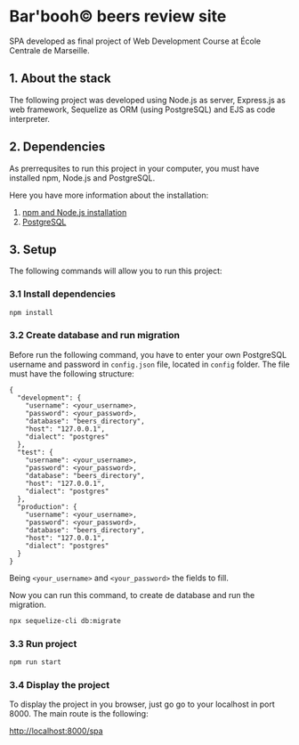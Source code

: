 # Bar'booh© beers review site

SPA developed as final project of Web Development Course at École Centrale de Marseille.

## 1. About the stack

The following project was developed using Node.js as server, Express.js as web framework, Sequelize as ORM (using PostgreSQL) and EJS as code interpreter.

## 2. Dependencies

As prerrequsites to run this project in your computer, you must have installed npm, Node.js and PostgreSQL.

Here you have more information about the installation:

1. [npm and Node.js installation](https://docs.npmjs.com/downloading-and-installing-node-js-and-npm)
2. [PostgreSQL](https://www.postgresql.org/download/)

## 3. Setup

The following commands will allow you to run this project:

### 3.1 Install dependencies

```bash
npm install
```

### 3.2 Create database and run migration

Before run the following command, you have to enter your own PostgreSQL username and password in ```config.json``` file, located in ```config``` folder. The file must have the following structure:

```
{
  "development": {
    "username": <your_username>,
    "password": <your_password>,
    "database": "beers_directory",
    "host": "127.0.0.1",
    "dialect": "postgres"
  },
  "test": {
    "username": <your_username>,
    "password": <your_password>,
    "database": "beers_directory",
    "host": "127.0.0.1",
    "dialect": "postgres"
  },
  "production": {
    "username": <your_username>,
    "password": <your_password>,
    "database": "beers_directory",
    "host": "127.0.0.1",
    "dialect": "postgres"
  }
}
```

Being ```<your_username>``` and ```<your_password>``` the fields to fill.

Now you can run this command, to create de database and run the migration.

```bash
npx sequelize-cli db:migrate
```

### 3.3 Run project
```bash
npm run start
```

### 3.4 Display the project

To display the project in you browser, just go go to your localhost in port 8000. The main route is the following:

[http://localhost:8000/spa](http://localhost:8000/spa)
